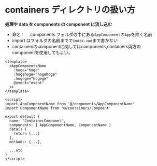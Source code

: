 # containers ディレクトリの扱い方

**処理や data を components の component に流し込む**

- 命名：　 components フォルダの中にある`AppComponent`の`App`を除く名前
- import はフォルダの名前までで`index.vue`まで書かない
- containersのcomponentに関してはcomponents,containers両方のcomponentを使用してもよい。

```vue
<template>
  <AppCompoentsName
    :hoge="hoge"
    :hogehoge="hogehoge"
    :hogege="hogege"
    @event="event"
  />
</template>

<script>
import AppComponentName from '@/components/AppComponentName'
import ComponentName from '@/containers/Compoent'

export default {
  name: 'ContainerComponet',
  components: { AppComponentName, ComponentName }
  data() {
    return {...}
  },
  methods: {...},

  ...etc
}
</script>
```
